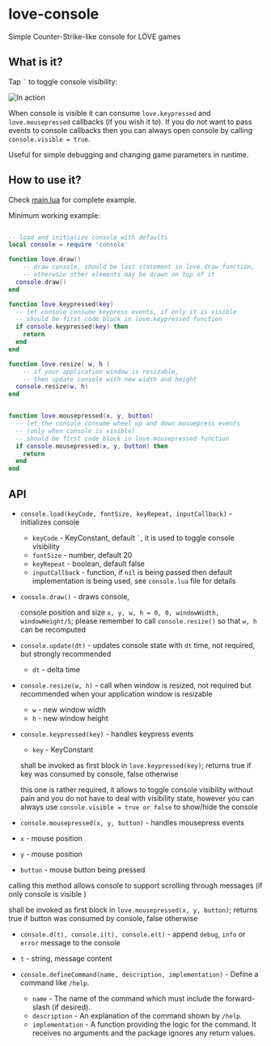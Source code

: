 # love-console

Simple Counter-Strike-like console for LÖVE games 

## What is it?

Tap `` ` `` to toggle console visibility:

![In action](https://raw.githubusercontent.com/hamsterready/love-console/master/shot.png)

When console is visible it can consume ``love.keypressed`` and ``love.mousepressed`` callbacks (if you wish it to). If you do not want to pass events to console callbacks then you can always open console by calling ``console.visible = true``.

Useful for simple debugging and changing game parameters in runtime.

## How to use it?

Check [main.lua](https://github.com/hamsterready/love-console/blob/master/main.lua) for complete example.

Minimum working example:

```lua

-- load and initialize console with defaults 
local console = require 'console'

function love.draw()
	-- draw console, should be last statement in love.draw function,
	-- otherwsie other elements may be drawn on top of it
  console.draw()
end

function love.keypressed(key)
  -- let console consume keypress events, if only it is visible
  -- should be first code block in love.keypressed function
  if console.keypressed(key) then
    return
  end
end

function love.resize( w, h )
	-- if your application window is resizable, 
	-- then update console with new width and height
  console.resize(w, h)
end


function love.mousepressed(x, y, button)
  -- let the console consume wheel up and down mosuepress events
  -- (only when console is visible)
  -- should be first code block in love.mousepressed function
  if console.mousepressed(x, y, button) then
    return 
  end
end

```

## API

 - `` console.load(keyCode, fontSize, keyRepeat, inputCallback) `` - initializes console
   - ``keyCode`` - KeyConstant, default `` ` ``, it is used to toggle console visibility
   - ``fontSize`` - number, default 20
   - ``keyRepeat`` - boolean, default false
   - ``inputCallback`` - function, if ``nil`` is being passed then default implementation is being used, see ``console.lua`` file for details

 - `` console.draw() `` - draws console,

   console position and size ``x, y, w, h = 0, 0, windowWidth, windowHeight/5``; please remember to call ``console.resize()`` so that ``w, h`` can be recomputed

 - `` console.update(dt) `` - updates console state with ``dt`` time, not required, but strongly recommended
   - ``dt`` - delta time

 - `` console.resize(w, h) `` - call when window is resized, not required but recommended when your application window is resizable
   - ``w`` - new window width
   - ``h`` - new window height

 - `` console.keypressed(key) `` - handles keypress events
   - ``key`` - KeyConstant

   shall be invoked as first block in ``love.keypressed(key)``; returns true if key was consumed by console, false otherwise

   this one is rather required, it allows to toggle console visibility without pain and you do not have to deal with visibility state, however you can always use ``console.visible = true or false`` to show/hide the console

 - `` console.mousepressed(x, y, button) `` - handles mousepress events
  - ``x`` - mouse position
  - ``y`` - mouse position
  - ``button`` - mouse button being pressed

  calling this method allows console to support scrolling through messages (if only console is visible )

 shall be invoked as first block in ``love.mousepressed(x, y, button)``; returns true if button was consumed by console, false otherwise

 - `` console.d(t), console.i(t), console.e(t) `` - append ``debug``, ``info`` or ``error`` message to the console
 - `` t `` - string, message content

- `console.defineCommand(name, description, implementation)` - Define a command like `/help`.
  - `name` - The name of the command which must include the forward-slash (if desired).
  - `description` - An explanation of the command shown by `/help`.
  - `implementation` - A function providing the logic for the command.  It receives no arguments and the package ignores any return values.
